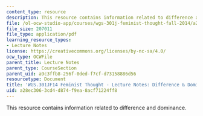 ```yaml
---
content_type: resource
description: This resource contains information related to difference and dominance.
file: /ol-ocw-studio-app/courses/wgs-301j-feminist-thought-fall-2014/a28ec3063cd4d874f9ea8acf71224ff8_MITWGS_301JF14_Sess15.pdf
file_size: 207011
file_type: application/pdf
learning_resource_types:
- Lecture Notes
license: https://creativecommons.org/licenses/by-nc-sa/4.0/
ocw_type: OCWFile
parent_title: Lecture Notes
parent_type: CourseSection
parent_uid: a9c3ffb8-256f-0ded-f7cf-d73158886d56
resourcetype: Document
title: 'WGS.301JF14 Feminist Thought - Lecture Notes: Difference & Dominance'
uid: a28ec306-3cd4-d874-f9ea-8acf71224ff8
---
```

This resource contains information related to difference and dominance.